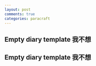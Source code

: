 ```yaml
---
layout: post
comments: true
categories: paracraft
---
```


## Empty diary template 我不想

## Empty diary template 我不想